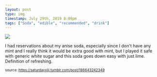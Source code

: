 ```yaml
---
layout: post
type: img
timestamp: July 29th, 2019 8:09pm
tags: ["Soda", "edible", "recommended", "drink"]
---
```

<img src="https://saturdayxiii.github.io/media/186643242349.jpg"/>

I had reservations about my anise soda, especially since I don't have any mint and I really think it would be extra good with mint, but I played it safe with generic white sugar and this soda goes down easy with just lime.  Definition of refreshing.
 
  
<small>source: https://saturdayxiii.tumblr.com/post/186643242349</small>